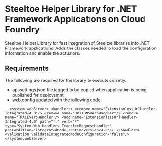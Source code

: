 # Steeltoe Helper Library for .NET Framework Applications on Cloud Foundry

Steeltoe Helper Library for fast integration of Steeltoe libraries into .NET Framework applications. Adds the classes needed to load the configuration information and enable the actuators. 

## Requirements
The following are required for the library to execute corretly.

- appsettings.json file tagged to be copied when application is being published for deployemnt
- web.config updated with the following code:

`  <system.webServer>
    <handlers>
      <remove name="ExtensionlessUrlHandler-Integrated-4.0"/>
      <remove name="OPTIONSVerbHandler"/>
      <remove name="TRACEVerbHandler"/>
      <add name="ExtensionlessUrlHandler-Integrated-4.0" path="*." verb="*" type="System.Web.Handlers.TransferRequestHandler" preCondition="integratedMode,runtimeVersionv4.0"/>
    </handlers>
    <validation validateIntegratedModeConfiguration="false"/>
  </system.webServer>`
